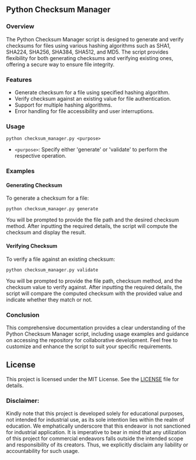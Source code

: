 ## Python Checksum Manager

### Overview
The Python Checksum Manager script is designed to generate and verify checksums for files using various hashing algorithms such as SHA1, SHA224, SHA256, SHA384, SHA512, and MD5. The script provides flexibility for both generating checksums and verifying existing ones, offering a secure way to ensure file integrity.

### Features
- Generate checksum for a file using specified hashing algorithm.
- Verify checksum against an existing value for file authentication.
- Support for multiple hashing algorithms.
- Error handling for file accessibility and user interruptions.

### Usage
```
python checksum_manager.py <purpose>
```
- `<purpose>`: Specify either 'generate' or 'validate' to perform the respective operation.

### Examples

#### Generating Checksum
To generate a checksum for a file:

```
python checksum_manager.py generate
```
You will be prompted to provide the file path and the desired checksum method. After inputting the required details, the script will compute the checksum and display the result.

#### Verifying Checksum
To verify a file against an existing checksum:

```
python checksum_manager.py validate
```
You will be prompted to provide the file path, checksum method, and the checksum value to verify against. After inputting the required details, the script will compare the computed checksum with the provided value and indicate whether they match or not.

### Conclusion
This comprehensive documentation provides a clear understanding of the Python Checksum Manager script, including usage examples and guidance on accessing the repository for collaborative development. Feel free to customize and enhance the script to suit your specific requirements.

## **License**
This project is licensed under the MIT License. See the [LICENSE](https://github.com/kavineksith/Automating-Daily-IT-Operations-with-Python-Integration/blob/main/LICENSE) file for details.

### **Disclaimer:**
Kindly note that this project is developed solely for educational purposes, not intended for industrial use, as its sole intention lies within the realm of education. We emphatically underscore that this endeavor is not sanctioned for industrial application. It is imperative to bear in mind that any utilization of this project for commercial endeavors falls outside the intended scope and responsibility of its creators. Thus, we explicitly disclaim any liability or accountability for such usage.